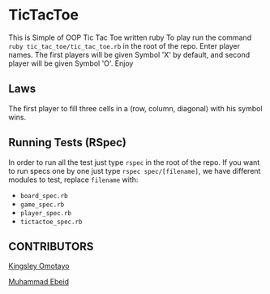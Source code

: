 # TicTacToe

This is Simple  of OOP Tic Tac Toe written ruby
To play run the command `ruby tic_tac_toe/tic_tac_toe.rb` in the root of the repo. 
Enter player names.
The first players will be given Symbol 'X' by default, and second player will be given Symbol 'O'.
Enjoy

## Laws
The first player to fill three cells in a (row, column, diagonal) with his symbol wins.


## Running Tests (RSpec)
In order to run all the test just type `rspec` in the root of the repo.
If you want to run specs one by one just type `rspec spec/[filename]`, we have different modules to test, replace `filename` with:
- `board_spec.rb`
- `game_spec.rb`
- `player_spec.rb`
- `tictactoe_spec.rb`


## CONTRIBUTORS 
[Kingsley Omotayo](https://github.com/kvnlay)

[Muhammad Ebeid](https://github.com/mosaaleb)
